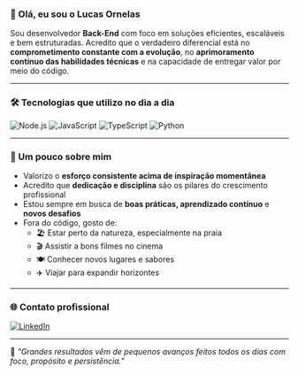 ### 👋 Olá, eu sou o Lucas Ornelas

Sou desenvolvedor **Back-End** com foco em soluções eficientes, escaláveis e bem estruturadas. Acredito que o verdadeiro diferencial está no **comprometimento constante com a evolução**, no **aprimoramento contínuo das habilidades técnicas** e na capacidade de entregar valor por meio do código.

---

### 🛠️ Tecnologias que utilizo no dia a dia

![Node.js](https://img.shields.io/badge/Node.js-339933?style=for-the-badge&logo=node.js&logoColor=white)
![JavaScript](https://img.shields.io/badge/JavaScript-F7DF1E?style=for-the-badge&logo=javascript&logoColor=black)
![TypeScript](https://img.shields.io/badge/TypeScript-3178C6?style=for-the-badge&logo=typescript&logoColor=white)
![Python](https://img.shields.io/badge/Python-3776AB?style=for-the-badge&logo=python&logoColor=white)

---

### 📌 Um pouco sobre mim

- Valorizo o **esforço consistente acima de inspiração momentânea**  
- Acredito que **dedicação e disciplina** são os pilares do crescimento profissional  
- Estou sempre em busca de **boas práticas, aprendizado contínuo** e **novos desafios**  
- Fora do código, gosto de:
  - 🏖️ Estar perto da natureza, especialmente na praia  
  - 🎬 Assistir a bons filmes no cinema  
  - 🍽️ Conhecer novos lugares e sabores  
  - ✈️ Viajar para expandir horizontes  

---

### 🌐 Contato profissional

[![LinkedIn](https://img.shields.io/badge/-LinkedIn-0A66C2?style=for-the-badge&logo=linkedin&logoColor=white)](https://www.linkedin.com/in/lucas-ornelas-56302b27b/)

---

📌 *"Grandes resultados vêm de pequenos avanços feitos todos os dias com foco, propósito e persistência."*
